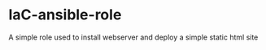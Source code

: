 IaC-ansible-role
=========

A simple role used to install webserver and deploy a simple static html site
